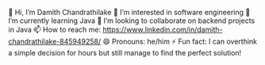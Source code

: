 👋 Hi, I’m Damith Chandrathilake
👀 I’m interested in software engineering
🌱 I’m currently learning Java
💞️ I’m looking to collaborate on backend projects in Java
📫 How to reach me: https://www.linkedin.com/in/damith-chandrathilake-845949258/
😄 Pronouns: he/him
⚡ Fun fact: I can overthink a simple decision for hours but still manage to find the perfect solution!

<!---
damithch/damithch is a ✨ special ✨ repository because its `README.md` (this file) appears on your GitHub profile.
You can click the Preview link to take a look at your changes.
--->
